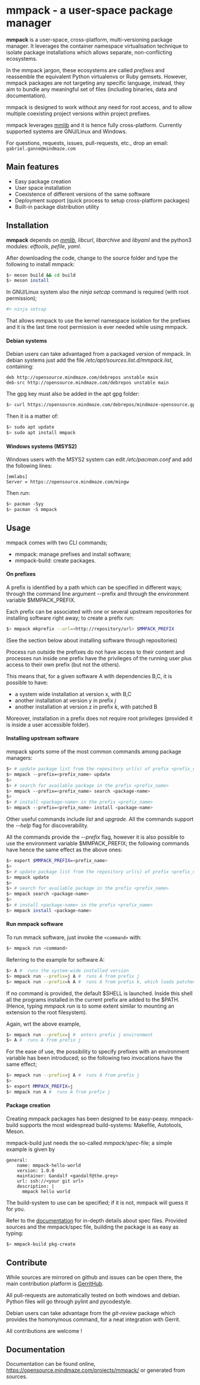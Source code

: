 # **mmpack** - a user-space package manager

**mmpack** is a user-space, cross-platform, multi-versioning package manager.
It leverages the container namespace virtualisation technique to isolate
package installations which allows separate, non-conflicting ecosystems.

In the mmpack jargon, these ecosystems are called _prefixes_ and reassemble the
equivalent Python virtualenvs or Ruby gemsets.  However, mmpack packages are
not targeting any specific language, instead, they aim to bundle any meaningful
set of files (including binaries, data and documentation).

mmpack is designed to work without any need for root access, and to allow
multiple coexisting project versions within project prefixes.

mmpack leverages [mmlib](https://github.com/mmlabs-mindmaze/mmlib) and it is
hence fully cross-platform. Currently supported systems are GNU/Linux and
Windows.

For questions, requests, issues, pull-requests, etc., drop an email:
`gabriel.ganne@mindmaze.com`

## Main features

* Easy package creation
* User space installation
* Coexistence of different versions of the same software
* Deployment support (quick process to setup cross-platform packages)
* Built-in package distribution utility

## Installation

**mmpack** depends on [*mmlib*](https://github.com/mmlabs-mindmaze/mmlib),
*libcurl*, *libarchive* and *libyaml* and the python3 modules: *elftools*,
*pefile*, *yaml*.

After downloading the code, change to the source folder and type the following
to install mmpack:

``` bash
$> meson build && cd build
$> meson install
```

In GNU/Linux system also the _ninja setcap_ command is required (with root
permission);

``` bash
#> ninja setcap
```

That allows mmpack to use the kernel namespace isolation for the prefixes and
it is the last time root permission is ever needed while using mmpack.

#### Debian systems

Debian users can take advantaged from a packaged version of mmpack. In debian
systems just add the file _/etc/apt/sources.list.d/mmpack.list_, containing:

```
deb http://opensource.mindmaze.com/debrepos unstable main
deb-src http://opensource.mindmaze.com/debrepos unstable main
```

The gpg key must also be added in the apt gpg folder:

``` bash
$> curl https://opensource.mindmaze.com/debrepos/mindmaze-opensource.gpg | sudo tee /etc/apt/trusted.gpg.d/mindmaze-opensource.gpg > /dev/null
```

Then it is a matter of:

``` bash
$> sudo apt update
$> sudo apt install mmpack
```

#### Windows systems (MSYS2)

Windows users with the MSYS2 system can edit _/etc/pacman.conf_ and add the
following lines:

```
[mmlabs]
Server = https://opensource.mindmaze.com/mingw
```

Then run:

``` bash
$> pacman -Syy
$> pacman -S mmpack
```

## Usage

mmpack comes with two CLI commands;

 * mmpack: manage prefixes and install software;
 * mmpack-build: create packages.

#### On prefixes

A prefix is identified by a path which can be specified in different ways;
through the command line argument --prefix and through the environment variable
$MMPACK_PREFIX.

Each prefix can be associated with one or several upstream repositories for
installing software right away; to create a prefix run:

``` bash
$> mmpack mkprefix --url=<http://repository/url> $MMPACK_PREFIX
```

(See the section below about installing software through repositories)

Process run outside the prefixes do not have access to their content and
processes run inside one prefix have the privileges of the running user plus
access to their own prefix (but not the others).

This means that, for a given software A with dependencies B,C, it is possible
to have:

 * a system wide installation at version x, with B,C
 * another installation at version y in prefix _j_
 * another installation at version z in prefix _k_, with patched B

Moreover, installation in a prefix does not require root privileges (provided
it is inside a user accessible folder).

#### Installing upstream software

mmpack sports some of the most common commands among package managers:

``` bash
$> # update package list from the repository url(s) of prefix <prefix_name>
$> mmpack --prefix=<prefix_name> update
$>
$> # search for available package in the prefix <prefix_name>
$> mmpack --prefix=<prefix_name> search <package-name>
$>
$> # install <package-name> in the prefix <prefix_name>
$> mmpack --prefix=<prefix_name> install <package-name>
```

Other useful commands include _list_ and _upgrade_.
All the commands support the _--help_ flag for discoverability.

All the commands provide the _--prefix_ flag, however it is also possible to
use the environment variable $MMPACK_PREFIX; the following commands have hence
the same effect as the above ones:

``` bash
$> export $MMPACK_PREFIX=<prefix_name>
$>
$> # update package list from the repository url(s) of prefix <prefix_name>
$> mmpack update
$>
$> # search for available package in the prefix <prefix_name>
$> mmpack search <package-name>
$>
$> # install <package-name> in the prefix <prefix_name>
$> mmpack install <package-name>
```

#### Run mmpack software

To run mmack software, just invoke the `<command>` with:

``` bash
$> mmpack run <command>
```

Referring to the example for software A:

``` bash
$> A #  runs the system-wide installed version
$> mmpack run --prefix=j A #  runs A from prefix j
$> mmpack run --prefix=k A #  runs A from prefix k, which loads patched B
```

If no command is provided, the default $SHELL is launched.  Inside this shell
all the programs installed in the current prefix are added to the $PATH.
(Hence, typing _mmpack run_ is to some extent similar to mounting an extension
to the root filesystem).

Again, wrt the above example,

``` bash
$> mmpack run --prefix=j #  enters prefix j environment
$> A #  runs A from prefix j
```

For the ease of use, the possibility to specify prefixes with an environment
variable has been introduced; so the following two invocations have the same
effect;

``` bash
$> mmpack run --prefix=j A #  runs A from prefix j
$>
$> export MMPACK_PREFIX=j
$> mmpack run A #  runs A from prefix j
```

#### Package creation

Creating mmpack packages has been designed to be easy-peasy.  mmpack-build
supports the most widespread build-systems: Makefile, Autotools, Meson.

mmpack-build just needs the so-called _mmpack/spec_-file; a simple example is
given by

```
general:
    name: mmpack-hello-world
    version: 1.0.0
    maintainer: Gandalf <gandalf@the.grey>
    url: ssh://<your git url>
    description: |
      mmpack hello world
```

The build-system to use can be specified; if it is not, mmpack will guess it
for you.

Refer to the [documentation](https://opensource.mindmaze.com/projects/mmpack/)
for in-depth details about spec files.  Provided sources and the mmpack/spec
file, building the package is as easy as typing:

``` bash
$> mmpack-build pkg-create
```

## Contribute

While sources are mirrored on github and issues can be open there, the main
contribution platform is
[GerritHub](https://review.gerrithub.io/admin/repos/mmlabs-mindmaze/mmpack).

All pull-requests are automatically tested on both windows and debian.  Python
files will go through pylint and pycodestyle.

Debian users can take advantage from the _git-review_ package which provides
the homonymous command, for a neat integration with Gerrit.

All contributions are welcome !

## Documentation

Documentation can be found online, https://opensource.mindmaze.com/projects/mmpack/ or
generated from sources.
